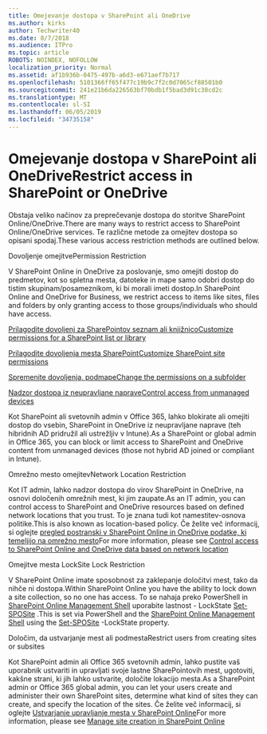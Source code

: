 ```yaml
---
title: Omejevanje dostopa v SharePoint ali OneDrive
ms.author: kirks
author: Techwriter40
ms.date: 8/7/2018
ms.audience: ITPro
ms.topic: article
ROBOTS: NOINDEX, NOFOLLOW
localization_priority: Normal
ms.assetid: af1b936b-0475-497b-a6d3-e671aef7b717
ms.openlocfilehash: 5101366ff65f477c19b9c7f2c0d7065cf88501b0
ms.sourcegitcommit: 241e21b6da226563bf70bdb1f5bad3d91c38cd2c
ms.translationtype: MT
ms.contentlocale: sl-SI
ms.lasthandoff: 06/05/2019
ms.locfileid: "34735158"
---
```

# <a name="restrict-access-in-sharepoint-or-onedrive"></a><span data-ttu-id="36388-102">Omejevanje dostopa v SharePoint ali OneDrive</span><span class="sxs-lookup"><span data-stu-id="36388-102">Restrict access in SharePoint or OneDrive</span></span>

<span data-ttu-id="36388-103">Obstaja veliko načinov za preprečevanje dostopa do storitve SharePoint Online/OneDrive.</span><span class="sxs-lookup"><span data-stu-id="36388-103">There are many ways to restrict access to SharePoint Online/OneDrive services.</span></span> <span data-ttu-id="36388-104">Te različne metode za omejitev dostopa so opisani spodaj.</span><span class="sxs-lookup"><span data-stu-id="36388-104">These various access restriction methods are outlined below.</span></span> 

<span data-ttu-id="36388-105">Dovoljenje omejitve</span><span class="sxs-lookup"><span data-stu-id="36388-105">Permission Restriction</span></span>

<span data-ttu-id="36388-106">V SharePoint Online in OneDrive za poslovanje, smo omejiti dostop do predmetov, kot so spletna mesta, datoteke in mape samo odobri dostop do tistim skupinam/posameznikom, ki bi morali imeti dostop.</span><span class="sxs-lookup"><span data-stu-id="36388-106">In SharePoint Online and OneDrive for Business, we restrict access to items like sites, files and folders by only granting access to those groups/individuals who should have access.</span></span>

[<span data-ttu-id="36388-107">Prilagodite dovoljenj za SharePointov seznam ali knjižnico</span><span class="sxs-lookup"><span data-stu-id="36388-107">Customize permissions for a SharePoint list or library</span></span>](https://support.office.com/en-us/article/Customize-permissions-for-a-SharePoint-list-or-library-02d770f3-59eb-4910-a608-5f84cc297782)

[<span data-ttu-id="36388-108">Prilagodite dovoljenja mesta SharePoint</span><span class="sxs-lookup"><span data-stu-id="36388-108">Customize SharePoint site permissions</span></span>](https://docs.microsoft.com/en-us/sharepoint/customize-sharepoint-site-permissions)

[<span data-ttu-id="36388-109">Spremenite dovoljenja, podmape</span><span class="sxs-lookup"><span data-stu-id="36388-109">Change the permissions on a subfolder</span></span>](https://support.office.com/en-us/article/Change-the-permissions-on-a-subfolder-5427BD7C-F20A-4F75-8CF2-5359DD45A1A6)

[<span data-ttu-id="36388-110">Nadzor dostopa iz neupravljane naprave</span><span class="sxs-lookup"><span data-stu-id="36388-110">Control access from unmanaged devices</span></span>](https://docs.microsoft.com/en-us/sharepoint/control-access-from-unmanaged-devices)

<span data-ttu-id="36388-111">Kot SharePoint ali svetovnih admin v Office 365, lahko blokirate ali omejiti dostop do vsebin, SharePoint in OneDrive iz neupravljane naprave (teh hibridnih AD pridružil ali ustrežljiv v Intune).</span><span class="sxs-lookup"><span data-stu-id="36388-111">As a SharePoint or global admin in Office 365, you can block or limit access to SharePoint and OneDrive content from unmanaged devices (those not hybrid AD joined or compliant in Intune).</span></span>

<span data-ttu-id="36388-112">Omrežno mesto omejitev</span><span class="sxs-lookup"><span data-stu-id="36388-112">Network Location Restriction</span></span>

<span data-ttu-id="36388-113">Kot IT admin, lahko nadzor dostopa do virov SharePoint in OneDrive, na osnovi določenih omrežnih mest, ki jim zaupate.</span><span class="sxs-lookup"><span data-stu-id="36388-113">As an IT admin, you can control access to SharePoint and OneDrive resources based on defined network locations that you trust.</span></span> <span data-ttu-id="36388-114">To je znana tudi kot namestitev-osnova politike.</span><span class="sxs-lookup"><span data-stu-id="36388-114">This is also known as location-based policy.</span></span> <span data-ttu-id="36388-115">Če želite več informacij, si oglejte [pregled postranski v SharePoint Online in OneDrive podatke, ki temeljijo na omrežno mesto](https://docs.microsoft.com/en-us/sharepoint/control-access-based-on-network-location)</span><span class="sxs-lookup"><span data-stu-id="36388-115">For more information, please see [Control access to SharePoint Online and OneDrive data based on network location](https://docs.microsoft.com/en-us/sharepoint/control-access-based-on-network-location)</span></span>

<span data-ttu-id="36388-116">Omejitve mesta Lock</span><span class="sxs-lookup"><span data-stu-id="36388-116">Site Lock Restriction</span></span> 

<span data-ttu-id="36388-117">V SharePoint Online imate sposobnost za zaklepanje določitvi mest, tako da nihče ni dostopa.</span><span class="sxs-lookup"><span data-stu-id="36388-117">Within SharePoint Online you have the ability to lock down a site collection, so no one has access.</span></span> <span data-ttu-id="36388-118">To se nahaja preko PowerShell in [SharePoint Online Management Shell](https://docs.microsoft.com/en-us/powershell/sharepoint/sharepoint-online/connect-sharepoint-online?view=sharepoint-ps) uporabite lastnost - LockState [Set-SPOSite](https://docs.microsoft.com/en-us/powershell/module/sharepoint-online/set-sposite?view=sharepoint-ps) .</span><span class="sxs-lookup"><span data-stu-id="36388-118">This is set via PowerShell and the [SharePoint Online Management Shell](https://docs.microsoft.com/en-us/powershell/sharepoint/sharepoint-online/connect-sharepoint-online?view=sharepoint-ps) using the [Set-SPOSite](https://docs.microsoft.com/en-us/powershell/module/sharepoint-online/set-sposite?view=sharepoint-ps) -LockState property.</span></span>

<span data-ttu-id="36388-119">Določim, da ustvarjanje mest ali podmesta</span><span class="sxs-lookup"><span data-stu-id="36388-119">Restrict users from creating sites or subsites</span></span>

<span data-ttu-id="36388-120">Kot SharePoint admin ali Office 365 svetovnih admin, lahko pustite vaš uporabnik ustvariti in upravljati svoje lastne SharePointovih mest, ugotoviti, kakšne strani, ki jih lahko ustvarite, določite lokacijo mesta.</span><span class="sxs-lookup"><span data-stu-id="36388-120">As a SharePoint admin or Office 365 global admin, you can let your users create and administer their own SharePoint sites, determine what kind of sites they can create, and specify the location of the sites.</span></span> <span data-ttu-id="36388-121">Če želite več informacij, si oglejte [Ustvarjanje upravljanje mesta v SharePoint Online](https://docs.microsoft.com/en-us/sharepoint/manage-site-creation)</span><span class="sxs-lookup"><span data-stu-id="36388-121">For more information, please see [Manage site creation in SharePoint Online](https://docs.microsoft.com/en-us/sharepoint/manage-site-creation)</span></span>

